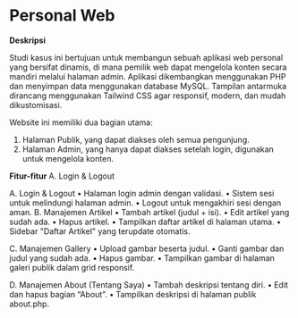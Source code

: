 # Personal Web
**Deskripsi**

Studi kasus ini bertujuan untuk membangun sebuah aplikasi web personal yang
bersifat dinamis, di mana pemilik web dapat mengelola konten secara mandiri melalui
halaman admin. Aplikasi dikembangkan menggunakan PHP dan menyimpan data
menggunakan database MySQL. Tampilan antarmuka dirancang menggunakan Tailwind
CSS agar responsif, modern, dan mudah dikustomisasi. 

Website ini memiliki dua bagian utama: 
1. Halaman Publik, yang dapat diakses oleh semua pengunjung.
2. Halaman Admin, yang hanya dapat diakses setelah login, digunakan untuk
mengelola konten.

**Fitur-fitur**
A. Login & Logout

A. Login & Logout 
• Halaman login admin dengan validasi. 
• Sistem sesi untuk melindungi halaman admin. 
• Logout untuk mengakhiri sesi dengan aman.
B. Manajemen Artikel 
• Tambah artikel (judul + isi). 
• Edit artikel yang sudah ada. 
• Hapus artikel. 
• Tampilkan daftar artikel di halaman utama. 
• Sidebar "Daftar Artikel" yang terupdate otomatis.
 
C. Manajemen Gallery 
• Upload gambar beserta judul. 
• Ganti gambar dan judul yang sudah ada. 
• Hapus gambar. 
• Tampilkan gambar di halaman galeri publik dalam grid responsif.

D. Manajemen About (Tentang Saya) 
• Tambah deskripsi tentang diri. 
• Edit dan hapus bagian “About”. 
• Tampilkan deskripsi di halaman publik about.php.
